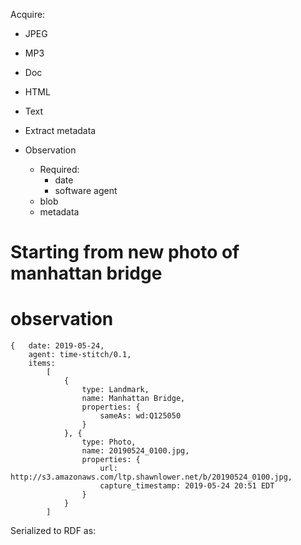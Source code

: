 Acquire:
- JPEG
- MP3
- Doc
- HTML
- Text


- Extract metadata


- Observation
    - Required:
        - date
        - software agent
    - blob
    - metadata


# Starting from new photo of manhattan bridge
# observation
```
{   date: 2019-05-24,
    agent: time-stitch/0.1,
    items:
        [
            {
                type: Landmark,
                name: Manhattan Bridge,
                properties: {
                    sameAs: wd:Q125050
                }
            }, {
                type: Photo,
                name: 20190524_0100.jpg,
                properties: {
                    url: http://s3.amazonaws.com/ltp.shawnlower.net/b/20190524_0100.jpg,
                    capture_timestamp: 2019-05-24 20:51 EDT
                }
            }
        ]
```
Serialized to RDF as:
